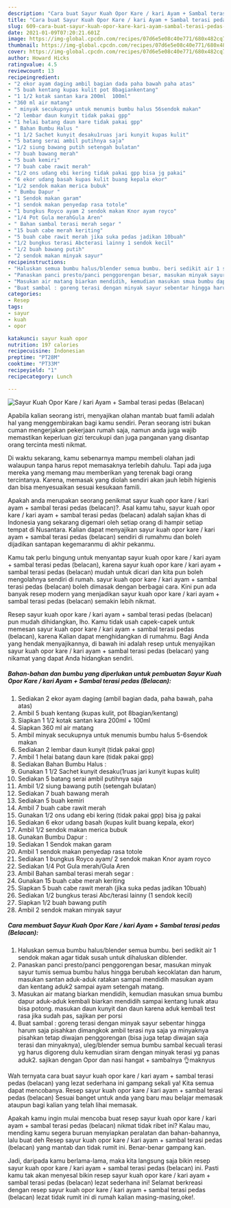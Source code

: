 ```yaml
---
description: "Cara buat Sayur Kuah Opor Kare / kari Ayam + Sambal terasi pedas (Belacan) Sederhana dan Mudah Dibuat"
title: "Cara buat Sayur Kuah Opor Kare / kari Ayam + Sambal terasi pedas (Belacan) Sederhana dan Mudah Dibuat"
slug: 609-cara-buat-sayur-kuah-opor-kare-kari-ayam-sambal-terasi-pedas-belacan-sederhana-dan-mudah-dibuat
date: 2021-01-09T07:20:21.601Z
image: https://img-global.cpcdn.com/recipes/07d6e5e08c40e771/680x482cq70/sayur-kuah-opor-kare-kari-ayam-sambal-terasi-pedas-belacan-foto-resep-utama.jpg
thumbnail: https://img-global.cpcdn.com/recipes/07d6e5e08c40e771/680x482cq70/sayur-kuah-opor-kare-kari-ayam-sambal-terasi-pedas-belacan-foto-resep-utama.jpg
cover: https://img-global.cpcdn.com/recipes/07d6e5e08c40e771/680x482cq70/sayur-kuah-opor-kare-kari-ayam-sambal-terasi-pedas-belacan-foto-resep-utama.jpg
author: Howard Hicks
ratingvalue: 4.5
reviewcount: 13
recipeingredient:
- "2 ekor ayam daging ambil bagian dada paha bawah paha atas"
- "5 buah kentang kupas kulit pot 8bagiankentang"
- "1 1/2 kotak santan kara 200ml  100ml"
- "360 ml air matang"
- " minyak secukupnya untuk menumis bumbu halus 56sendok makan"
- "2 lembar daun kunyit tidak pakai gpp"
- "1 helai batang daun kare tidak pakai gpp"
- " Bahan Bumbu Halus "
- "1 1/2 Sachet kunyit desaku1ruas jari kunyit kupas kulit"
- "5 batang serai ambil putihnya saja"
- "1/2 siung bawang putih setengah bulatan"
- "7 buah bawang merah"
- "5 buah kemiri"
- "7 buah cabe rawit merah"
- "1/2 ons udang ebi kering tidak pakai gpp bisa jg pakai"
- "6 ekor udang basah kupas kulit buang kepala ekor"
- "1/2 sendok makan merica bubuk"
- " Bumbu Dapur "
- "1 Sendok makan garam"
- "1 sendok makan penyedap rasa totole"
- "1 bungkus Royco ayam 2 sendok makan Knor ayam royco"
- "1/4 Pot Gula merahGula Aren"
- " Bahan sambal terasi merah segar "
- "15 buah cabe merah keriting"
- "5 buah cabe rawit merah jika suka pedas jadikan 10buah"
- "1/2 bungkus terasi Abcterasi lainny 1 sendok kecil"
- "1/2 buah bawang putih"
- "2 sendok makan minyak sayur"
recipeinstructions:
- "Haluskan semua bumbu halus/blender semua bumbu. beri sedikit air 1 sendok makan agar tidak susah untuk dihaluskan diblender."
- "Panaskan panci presto/panci penggorengan besar, masukan minyak sayur tumis semua bumbu halus hingga berubah kecoklatan dan harum, masukan santan aduk-aduk ratakan sampai mendidih masukan ayam dan kentang aduk2 sampai ayam setengah matang."
- "Masukan air matang biarkan mendidih, kemudian masukan smua bumbu dapur aduk-aduk kembali biarkan mendidih sampai kentang lunak atau bisa potong. masukan daun kunyit dan daun karena aduk kembali test rasa jika sudah pas, sajikan per porsi"
- "Buat sambal : goreng terasi dengan minyak sayur sebentar hingga harum saja pisahkan dimangkok ambil terasi nya saja ya minyaknya pisahkan tetap diwajan penggorengan (bisa juga tetap diwajan saja terasi dan minyaknya), uleg/blender semua bumbu sambal kecuali terasi yg harus digoreng dulu kemudian siram dengan minyak terasi yg panas aduk2. sajikan dengan Opor dan nasi hangat + sambalnya 👌maknyus"
categories:
- Resep
tags:
- sayur
- kuah
- opor

katakunci: sayur kuah opor 
nutrition: 197 calories
recipecuisine: Indonesian
preptime: "PT28M"
cooktime: "PT33M"
recipeyield: "1"
recipecategory: Lunch

---
```



![Sayur Kuah Opor Kare / kari Ayam + Sambal terasi pedas (Belacan)](https://img-global.cpcdn.com/recipes/07d6e5e08c40e771/680x482cq70/sayur-kuah-opor-kare-kari-ayam-sambal-terasi-pedas-belacan-foto-resep-utama.jpg)

Apabila kalian seorang istri, menyajikan olahan mantab buat famili adalah hal yang menggembirakan bagi kamu sendiri. Peran seorang istri bukan cuman mengerjakan pekerjaan rumah saja, namun anda juga wajib memastikan keperluan gizi tercukupi dan juga panganan yang disantap orang tercinta mesti nikmat.

Di waktu  sekarang, kamu sebenarnya mampu membeli olahan jadi walaupun tanpa harus repot memasaknya terlebih dahulu. Tapi ada juga mereka yang memang mau memberikan yang terenak bagi orang tercintanya. Karena, memasak yang diolah sendiri akan jauh lebih higienis dan bisa menyesuaikan sesuai kesukaan famili. 



Apakah anda merupakan seorang penikmat sayur kuah opor kare / kari ayam + sambal terasi pedas (belacan)?. Asal kamu tahu, sayur kuah opor kare / kari ayam + sambal terasi pedas (belacan) adalah sajian khas di Indonesia yang sekarang digemari oleh setiap orang di hampir setiap tempat di Nusantara. Kalian dapat menyajikan sayur kuah opor kare / kari ayam + sambal terasi pedas (belacan) sendiri di rumahmu dan boleh dijadikan santapan kegemaranmu di akhir pekanmu.

Kamu tak perlu bingung untuk menyantap sayur kuah opor kare / kari ayam + sambal terasi pedas (belacan), karena sayur kuah opor kare / kari ayam + sambal terasi pedas (belacan) mudah untuk dicari dan kita pun boleh mengolahnya sendiri di rumah. sayur kuah opor kare / kari ayam + sambal terasi pedas (belacan) boleh dimasak dengan berbagai cara. Kini pun ada banyak resep modern yang menjadikan sayur kuah opor kare / kari ayam + sambal terasi pedas (belacan) semakin lebih nikmat.

Resep sayur kuah opor kare / kari ayam + sambal terasi pedas (belacan) pun mudah dihidangkan, lho. Kamu tidak usah capek-capek untuk memesan sayur kuah opor kare / kari ayam + sambal terasi pedas (belacan), karena Kalian dapat menghidangkan di rumahmu. Bagi Anda yang hendak menyajikannya, di bawah ini adalah resep untuk menyajikan sayur kuah opor kare / kari ayam + sambal terasi pedas (belacan) yang nikamat yang dapat Anda hidangkan sendiri.

<!--inarticleads1-->

##### Bahan-bahan dan bumbu yang diperlukan untuk pembuatan Sayur Kuah Opor Kare / kari Ayam + Sambal terasi pedas (Belacan):

1. Sediakan 2 ekor ayam daging (ambil bagian dada, paha bawah, paha atas)
1. Ambil 5 buah kentang (kupas kulit, pot 8bagian/kentang)
1. Siapkan 1 1/2 kotak santan kara 200ml + 100ml
1. Siapkan 360 ml air matang
1. Ambil  minyak secukupnya untuk menumis bumbu halus 5-6sendok makan
1. Sediakan 2 lembar daun kunyit (tidak pakai gpp)
1. Ambil 1 helai batang daun kare (tidak pakai gpp)
1. Sediakan  Bahan Bumbu Halus :
1. Gunakan 1 1/2 Sachet kunyit desaku(1ruas jari kunyit kupas kulit)
1. Sediakan 5 batang serai ambil putihnya saja
1. Ambil 1/2 siung bawang putih (setengah bulatan)
1. Sediakan 7 buah bawang merah
1. Sediakan 5 buah kemiri
1. Ambil 7 buah cabe rawit merah
1. Gunakan 1/2 ons udang ebi kering (tidak pakai gpp) bisa jg pakai
1. Sediakan 6 ekor udang basah (kupas kulit buang kepala, ekor)
1. Ambil 1/2 sendok makan merica bubuk
1. Gunakan  Bumbu Dapur :
1. Sediakan 1 Sendok makan garam
1. Ambil 1 sendok makan penyedap rasa totole
1. Sediakan 1 bungkus Royco ayam/ 2 sendok makan Knor ayam royco
1. Sediakan 1/4 Pot Gula merah/Gula Aren
1. Ambil  Bahan sambal terasi merah segar :
1. Gunakan 15 buah cabe merah keriting
1. Siapkan 5 buah cabe rawit merah (jika suka pedas jadikan 10buah)
1. Sediakan 1/2 bungkus terasi Abc/terasi lainny (1 sendok kecil)
1. Siapkan 1/2 buah bawang putih
1. Ambil 2 sendok makan minyak sayur




<!--inarticleads2-->

##### Cara membuat Sayur Kuah Opor Kare / kari Ayam + Sambal terasi pedas (Belacan):

1. Haluskan semua bumbu halus/blender semua bumbu. beri sedikit air 1 sendok makan agar tidak susah untuk dihaluskan diblender.
1. Panaskan panci presto/panci penggorengan besar, masukan minyak sayur tumis semua bumbu halus hingga berubah kecoklatan dan harum, masukan santan aduk-aduk ratakan sampai mendidih masukan ayam dan kentang aduk2 sampai ayam setengah matang.
1. Masukan air matang biarkan mendidih, kemudian masukan smua bumbu dapur aduk-aduk kembali biarkan mendidih sampai kentang lunak atau bisa potong. masukan daun kunyit dan daun karena aduk kembali test rasa jika sudah pas, sajikan per porsi
1. Buat sambal : goreng terasi dengan minyak sayur sebentar hingga harum saja pisahkan dimangkok ambil terasi nya saja ya minyaknya pisahkan tetap diwajan penggorengan (bisa juga tetap diwajan saja terasi dan minyaknya), uleg/blender semua bumbu sambal kecuali terasi yg harus digoreng dulu kemudian siram dengan minyak terasi yg panas aduk2. sajikan dengan Opor dan nasi hangat + sambalnya 👌maknyus




Wah ternyata cara buat sayur kuah opor kare / kari ayam + sambal terasi pedas (belacan) yang lezat sederhana ini gampang sekali ya! Kita semua dapat mencobanya. Resep sayur kuah opor kare / kari ayam + sambal terasi pedas (belacan) Sesuai banget untuk anda yang baru mau belajar memasak ataupun bagi kalian yang telah lihai memasak.

Apakah kamu ingin mulai mencoba buat resep sayur kuah opor kare / kari ayam + sambal terasi pedas (belacan) nikmat tidak ribet ini? Kalau mau, mending kamu segera buruan menyiapkan peralatan dan bahan-bahannya, lalu buat deh Resep sayur kuah opor kare / kari ayam + sambal terasi pedas (belacan) yang mantab dan tidak rumit ini. Benar-benar gampang kan. 

Jadi, daripada kamu berlama-lama, maka kita langsung saja bikin resep sayur kuah opor kare / kari ayam + sambal terasi pedas (belacan) ini. Pasti kamu tak akan menyesal bikin resep sayur kuah opor kare / kari ayam + sambal terasi pedas (belacan) lezat sederhana ini! Selamat berkreasi dengan resep sayur kuah opor kare / kari ayam + sambal terasi pedas (belacan) lezat tidak rumit ini di rumah kalian masing-masing,oke!.

